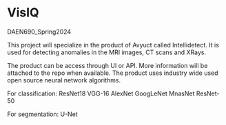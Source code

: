 # VisIQ
DAEN690_Spring2024

This project will specialize in the product of Avyuct called Intellidetect. It is used for detecting anomalies in the MRI images, CT scans and XRays.

The product can be access through UI or API. More information will be attached to the repo when available.
The product uses industry wide used open source neural network algorithms. 

For classification:
ResNet18
VGG-16 
AlexNet
GoogLeNet
MnasNet
ResNet-50

For segmentation:
U-Net
